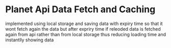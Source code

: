 # Planet Api Data Fetch and Caching

implemented using local storage and saving data with expiry time so that it wont fetch again the data but after expriry time if releoded data is fetched again from api rather than from local storage thus reducing loading time and instantlly showing data
